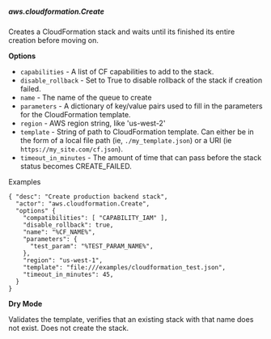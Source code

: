 ##### aws.cloudformation.Create

Creates a CloudFormation stack and waits until its finished its entire creation
before moving on.

**Options**

  * `capabilities` - A list of CF capabilities to add to the stack.
  * `disable_rollback` - Set to True to disable rollback of the stack if
     creation failed.
  * `name` - The name of the queue to create
  * `parameters` - A dictionary of key/value pairs used to fill in the
     parameters for the CloudFormation template.
  * `region` - AWS region string, like 'us-west-2'
  * `template` - String of path to CloudFormation template. Can either be in
     the form of a local file path (ie, `./my_template.json`) or a URI (ie
     `https://my_site.com/cf.json`).
  * `timeout_in_minutes` - The amount of time that can pass before the stack
     status becomes CREATE_FAILED.

Examples

    { "desc": "Create production backend stack",
      "actor": "aws.cloudformation.Create",
      "options" {
        "compatibilities": [ "CAPABILITY_IAM" ],
        "disable_rollback": true,
        "name": "%CF_NAME%",
        "parameters": {
          "test_param": "%TEST_PARAM_NAME%",
        },
        "region": "us-west-1",
        "template": "file:///examples/cloudformation_test.json",
        "timeout_in_minutes": 45,
      }
    }

**Dry Mode**

Validates the template, verifies that an existing stack with that name does not
exist. Does not create the stack.
